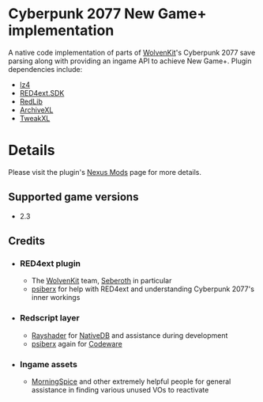 # Cyberpunk 2077 New Game+ implementation
A native code implementation of parts of [WolvenKit](https://github.com/WolvenKit/WolvenKit)'s Cyberpunk 2077 save parsing along with providing an ingame API to achieve New Game+. 
Plugin dependencies include:
- [lz4](https://github.com/lz4/lz4)
- [RED4ext.SDK](https://github.com/WopsS/RED4ext.SDK)
- [RedLib](https://github.com/psiberx/cp2077-red-lib)
- [ArchiveXL](https://github.com/psiberx/cp2077-archive-xl)
- [TweakXL](https://github.com/psiberx/cp2077-tweak-xl)

# Details
Please visit the plugin's [Nexus Mods](https://www.nexusmods.com/cyberpunk2077/mods/15043) page for more details.

## Supported game versions
- 2.3

## Credits
- ### RED4ext plugin
    - The [WolvenKit](https://github.com/WolvenKit/WolvenKit) team, [Seberoth](https://github.com/seberoth) in particular
    - [psiberx](https://github.com/psiberx) for help with RED4ext and understanding Cyberpunk 2077's inner workings
- ### Redscript layer
    - [Rayshader](https://github.com/rayshader) for [NativeDB](https://nativedb.red4ext.com/) and assistance during development
    - [psiberx](https://github.com/psiberx) again for [Codeware](https://github.com/psiberx/cp2077-codeware)
- ### Ingame assets
    - [MorningSpice](https://github.com/MorningSpice) and other extremely helpful people for general assistance in finding various unused VOs to reactivate
